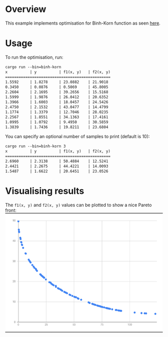 # Overview

This example implements optimisation for Binh-Korn function as seen
[here](https://en.wikipedia.org/wiki/Test_functions_for_optimization#Test_functions_for_multi-objective_optimization).

# Usage

To run the optimisation, run:

```shell
cargo run --bin=binh-korn
x          | y          | f1(x, y)   | f2(x, y)  
===============================================
1.5592     | 1.8278     | 23.0882    | 21.9018   
0.3450     | 0.0876     | 0.5069     | 45.8005   
2.2604     | 2.1695     | 39.2656    | 15.5168   
1.5999     | 1.9876     | 26.0412    | 20.6352   
1.3966     | 1.6003     | 18.0457    | 24.5426   
2.4750     | 2.1532     | 43.0477    | 14.4799   
1.1774     | 1.3379     | 12.7046    | 28.0235   
2.2567     | 1.8551     | 34.1363    | 17.4161   
1.0995     | 1.0792     | 9.4950     | 30.5859   
1.3839     | 1.7436     | 19.8211    | 23.6804
```

You can specify an optional number of samples to print (default is 10):
```shell
cargo run --bin=binh-korn 3
x          | y          | f1(x, y)   | f2(x, y)  
===============================================
2.6960     | 2.3138     | 50.4884    | 12.5241   
2.4421     | 2.2675     | 44.4221    | 14.0093   
1.5487     | 1.6622     | 20.6451    | 23.0526
```

# Visualising results

The `f1(x, y)` and `f2(x, y)` values can be plotted to show a nice Pareto front:
![image](plot.png)